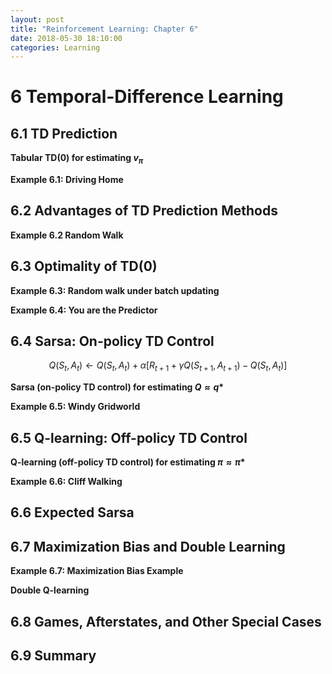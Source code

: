 ```yaml
---
layout: post
title: "Reinforcement Learning: Chapter 6"
date: 2018-05-30 18:10:00
categories: Learning
---
```


# 6 Temporal-Difference Learning

## 6.1 TD Prediction

**Tabular TD(0) for estimating $v_\pi$**

**Example 6.1: Driving Home**

## 6.2 Advantages of TD Prediction Methods

**Example 6.2 Random Walk**

## 6.3 Optimality of TD(0)

**Example 6.3: Random walk under batch updating**

**Example 6.4: You are the Predictor**

## 6.4 Sarsa: On-policy TD Control

$$
Q(S_t, A_t) \leftarrow Q(S_t, A_t) + \alpha [R_{t+1} + \gamma Q(S_{t+1}, A_{t+1}) - Q(S_t, A_t)]
$$

**Sarsa (on-policy TD control) for estimating $Q \approx q*$**

**Example 6.5: Windy Gridworld**

## 6.5 Q-learning: Off-policy TD Control

**Q-learning (off-policy TD control) for estimating $\pi \approx \pi*$**

**Example 6.6: Cliff Walking**

## 6.6 Expected Sarsa

## 6.7 Maximization Bias and Double Learning

**Example 6.7: Maximization Bias Example**

**Double Q-learning**

## 6.8 Games, Afterstates, and Other Special Cases



## 6.9 Summary








